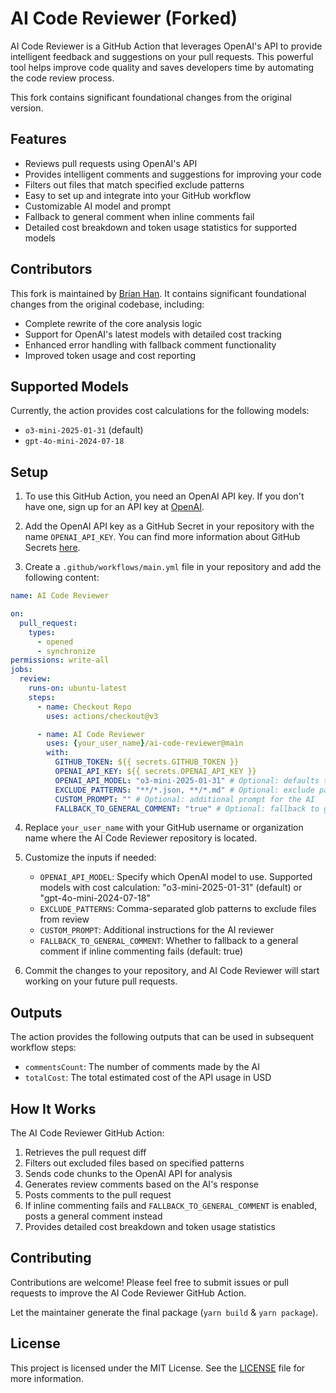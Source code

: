 # AI Code Reviewer (Forked)

AI Code Reviewer is a GitHub Action that leverages OpenAI's API to provide intelligent feedback and suggestions on your pull requests. This powerful tool helps improve code quality and saves developers time by automating the code
review process.

This fork contains significant foundational changes from the original version.

## Features

- Reviews pull requests using OpenAI's API
- Provides intelligent comments and suggestions for improving your code
- Filters out files that match specified exclude patterns
- Easy to set up and integrate into your GitHub workflow
- Customizable AI model and prompt
- Fallback to general comment when inline comments fail
- Detailed cost breakdown and token usage statistics for supported models

## Contributors

This fork is maintained by [Brian Han](https://github.com/brian17han). It contains significant foundational changes from the original codebase, including:

- Complete rewrite of the core analysis logic
- Support for OpenAI's latest models with detailed cost tracking
- Enhanced error handling with fallback comment functionality
- Improved token usage and cost reporting

## Supported Models

Currently, the action provides cost calculations for the following models:
- `o3-mini-2025-01-31` (default)
- `gpt-4o-mini-2024-07-18`

## Setup

1. To use this GitHub Action, you need an OpenAI API key. If you don't have one, sign up for an API key
   at [OpenAI](https://beta.openai.com/signup).

2. Add the OpenAI API key as a GitHub Secret in your repository with the name `OPENAI_API_KEY`. You can find more
   information about GitHub Secrets [here](https://docs.github.com/en/actions/reference/encrypted-secrets).

3. Create a `.github/workflows/main.yml` file in your repository and add the following content:

```yaml
name: AI Code Reviewer

on:
  pull_request:
    types:
      - opened
      - synchronize
permissions: write-all
jobs:
  review:
    runs-on: ubuntu-latest
    steps:
      - name: Checkout Repo
        uses: actions/checkout@v3

      - name: AI Code Reviewer
        uses: {your_user_name}/ai-code-reviewer@main
        with:
          GITHUB_TOKEN: ${{ secrets.GITHUB_TOKEN }}
          OPENAI_API_KEY: ${{ secrets.OPENAI_API_KEY }}
          OPENAI_API_MODEL: "o3-mini-2025-01-31" # Optional: defaults to "o3-mini-2025-01-31"
          EXCLUDE_PATTERNS: "**/*.json, **/*.md" # Optional: exclude patterns
          CUSTOM_PROMPT: "" # Optional: additional prompt for the AI
          FALLBACK_TO_GENERAL_COMMENT: "true" # Optional: fallback to general comment if inline comments fail
```

4. Replace `your_user_name` with your GitHub username or organization name where the AI Code Reviewer repository is located.

5. Customize the inputs if needed:

   - `OPENAI_API_MODEL`: Specify which OpenAI model to use. Supported models with cost calculation: "o3-mini-2025-01-31" (default) or "gpt-4o-mini-2024-07-18"
   - `EXCLUDE_PATTERNS`: Comma-separated glob patterns to exclude files from review
   - `CUSTOM_PROMPT`: Additional instructions for the AI reviewer
   - `FALLBACK_TO_GENERAL_COMMENT`: Whether to fallback to a general comment if inline commenting fails (default: true)

6. Commit the changes to your repository, and AI Code Reviewer will start working on your future pull requests.

## Outputs

The action provides the following outputs that can be used in subsequent workflow steps:

- `commentsCount`: The number of comments made by the AI
- `totalCost`: The total estimated cost of the API usage in USD

## How It Works

The AI Code Reviewer GitHub Action:

1. Retrieves the pull request diff
2. Filters out excluded files based on specified patterns
3. Sends code chunks to the OpenAI API for analysis
4. Generates review comments based on the AI's response
5. Posts comments to the pull request
6. If inline commenting fails and `FALLBACK_TO_GENERAL_COMMENT` is enabled, posts a general comment instead
7. Provides detailed cost breakdown and token usage statistics

## Contributing

Contributions are welcome! Please feel free to submit issues or pull requests to improve the AI Code Reviewer GitHub
Action.

Let the maintainer generate the final package (`yarn build` & `yarn package`).

## License

This project is licensed under the MIT License. See the [LICENSE](LICENSE) file for more information.
